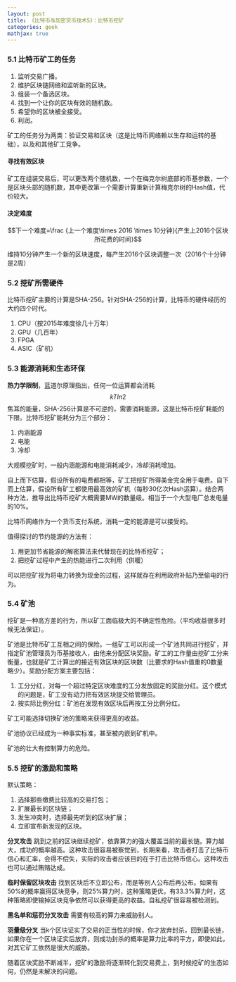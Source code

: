 ```yaml
---
layout: post
title: 《比特币与加密货币技术5》：比特币挖矿
categories: geek
mathjax: true
---
```


### 5.1 比特币矿工的任务

1. 监听交易广播。
2. 维护区块链网络和监听新的区块。
3. 组装一个备选区块。
4. 找到一个让你的区块有效的随机数。
5. 希望你的区块被全接受。
6. 利润。

矿工的任务分为两类：验证交易和区块（这是比特币网络赖以生存和运转的基础），以及和其他矿工竞争。

#### 寻找有效区块

矿工在组装交易后，可以更改两个随机数，一个在梅克尔树底部的币基参数，一个是区块头部的随机数，其中更改第一个需要计算重新计算梅克尔树的Hash值，代价较大。

#### 决定难度

$$下一个难度=\frac {上一个难度\times 2016 \times 10分钟}{产生上2016个区块所花费的时间}$$

维持10分钟产生一个新的区块速度，每产生2016个区块调整一次（2016个十分钟是2周）

### 5.2 挖矿所需硬件

比特币挖矿主要的计算是SHA-256。针对SHA-256的计算，比特币的硬件经历的大约四个时代。

1. CPU（按2015年难度徐几十万年）
2. GPU（几百年）
3. FPGA
4. ASIC（矿机）

### 5.3 能源消耗和生态环保

**热力学限制**，蓝道尔原理指出，任何一位运算都会消耗$$kTIn2$$焦耳的能量，SHA-256计算是不可逆的，需要消耗能源，这是比特币挖矿耗能的下限。比特币挖矿能耗分为三个部分：

1. 内涵能源
2. 电能
3. 冷却

大规模挖矿时，一般内涵能源和电能消耗减少，冷却消耗增加。

自上而下估算，假设所有的电费都相等，矿工把挖矿所得美金完全用于电费。自下而上估算，假设所有矿工都使用最高效的矿机（每秒30亿次Hash运算）。结合两种方法，推导出比特币挖矿大概需要MW的数量级。相当于一个大型电厂总发电量的10%。

比特币网络作为一个货币支付系统，消耗一定的能源是可以接受的。

值得探讨的节约能源的方法有：

1. 用更加节省能源的解密算法来代替现在的比特币挖矿；
2. 把挖矿过程中产生的热能进行二次利用（供暖）

可以把挖矿视为将电力转换为现金的过程，这样就存在利用政府补贴乃至偷电的行为。

### 5.4 矿池

挖矿是一种高方差的行为，所以矿工面临极大的不确定性危险。（平均收益很多时候无法保证）。

矿池是比特币矿工互相之间的保险。一组矿工可以形成一个矿池共同进行挖矿，并指定矿池管理员为币基接收人，由他来分配区块奖励。矿工的工作量由挖矿工分来衡量，也就是矿工计算出的接近有效区块的区块数（比要求的Hash值重的0数量略少）。奖励分配方案主要包括：

1. 工分分红，对每一个超过特定区块难度的工分发放固定的奖励分红。这个模式的问题是，矿工没有动力把有效区块提交给管理员。
2. 按实际比例分红：矿池在发现有效区块后再按工分比例分红。

矿工可能选择切换矿池的策略来获得更高的收益。

矿池协议已经成为一种事实标准，甚至被内嵌到矿机中。

矿池的壮大有控制算力的危险。

### 5.5 挖矿的激励和策略

默认策略：

1. 选择那些缴费比较高的交易打包；
2. 扩展最长的区块链；
3. 发生冲突时，选择最先听到的区块扩展；
4. 立即宣布新发现的区块。

**分叉攻击** 跳到之前的区块继续挖矿，依靠算力的强大覆盖当前的最长链。算力越大，成功的概率越高。这种攻击很容易被察觉到，长期来看，攻击者打击了比特币信心和汇率，会得不偿失，实际的攻击者应该目的在于打击比特币信心。这种攻击也可以通过贿赂达成。

**临时保留区块攻击** 找到区块后不立即公布，而是等别人公布后再公布。如果有50%的概率赢得区块竞争，则25%算力时，这种策略更优，有33.3%算力时，这种策略即使输掉区块竞争依然可以获得更高的收益。自私挖矿很容易被检测到。

**黑名单和惩罚分叉攻击** 需要有较高的算力来威胁别人。

**羽量级分叉** 当k个区块证实了交易的正当性的时候，你才放弃封杀，回到最长链，如果你在一个区块证实后放弃，则成功封杀的概率是算力比率的平方，即使如此，对其它矿工依然是很大的威胁。

随着区块奖励不断减半，挖矿的激励将逐渐转化到交易费上，到时候挖矿的生态如何，仍然是未解决的问题。



